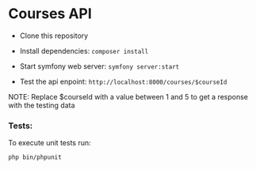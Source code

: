 # Courses API

- Clone this repository

- Install dependencies: `composer install`

- Start symfony web server: `symfony server:start`

- Test the api enpoint: `http://localhost:8000/courses/$courseId`

NOTE: Replace $courseId with a value between 1 and 5 to get a response with the testing data

### Tests:

To execute unit tests run:

`php bin/phpunit`